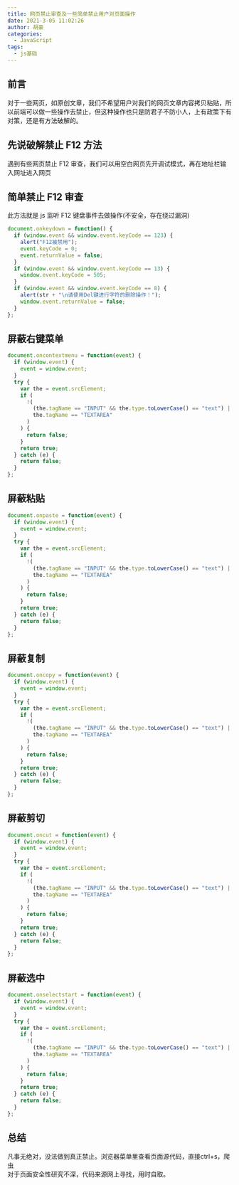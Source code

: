 ```yaml
---
title: 网页禁止审查及一些简单禁止用户对页面操作
date: 2021-3-05 11:02:26
author: 胡豪
categories:
  - JavaScript
tags:
  - js基础
---
```


## 前言

对于一些网页，如原创文章，我们不希望用户对我们的网页文章内容拷贝粘贴，所以前端可以做一些操作去禁止，但这种操作也只是防君子不防小人，上有政策下有对策，还是有方法破解的。

## 先说破解禁止 F12 方法

遇到有些网页禁止 F12 审查，我们可以用空白网页先开调试模式，再在地址栏输入网址进入网页

## 简单禁止 F12 审查

此方法就是 js 监听 F12 键盘事件去做操作(不安全，存在绕过漏洞)

```js
document.onkeydown = function() {
  if (window.event && window.event.keyCode == 123) {
    alert("F12被禁用");
    event.keyCode = 0;
    event.returnValue = false;
  }
  if (window.event && window.event.keyCode == 13) {
    window.event.keyCode = 505;
  }
  if (window.event && window.event.keyCode == 8) {
    alert(str + "\n请使用Del键进行字符的删除操作！");
    window.event.returnValue = false;
  }
};
```

## 屏蔽右键菜单

```js
document.oncontextmenu = function(event) {
  if (window.event) {
    event = window.event;
  }
  try {
    var the = event.srcElement;
    if (
      !(
        (the.tagName == "INPUT" && the.type.toLowerCase() == "text") ||
        the.tagName == "TEXTAREA"
      )
    ) {
      return false;
    }
    return true;
  } catch (e) {
    return false;
  }
};
```

## 屏蔽粘贴

```js
document.onpaste = function(event) {
  if (window.event) {
    event = window.event;
  }
  try {
    var the = event.srcElement;
    if (
      !(
        (the.tagName == "INPUT" && the.type.toLowerCase() == "text") ||
        the.tagName == "TEXTAREA"
      )
    ) {
      return false;
    }
    return true;
  } catch (e) {
    return false;
  }
};
```

## 屏蔽复制

```js
document.oncopy = function(event) {
  if (window.event) {
    event = window.event;
  }
  try {
    var the = event.srcElement;
    if (
      !(
        (the.tagName == "INPUT" && the.type.toLowerCase() == "text") ||
        the.tagName == "TEXTAREA"
      )
    ) {
      return false;
    }
    return true;
  } catch (e) {
    return false;
  }
};
```

## 屏蔽剪切

```js
document.oncut = function(event) {
  if (window.event) {
    event = window.event;
  }
  try {
    var the = event.srcElement;
    if (
      !(
        (the.tagName == "INPUT" && the.type.toLowerCase() == "text") ||
        the.tagName == "TEXTAREA"
      )
    ) {
      return false;
    }
    return true;
  } catch (e) {
    return false;
  }
};
```

## 屏蔽选中

```js
document.onselectstart = function(event) {
  if (window.event) {
    event = window.event;
  }
  try {
    var the = event.srcElement;
    if (
      !(
        (the.tagName == "INPUT" && the.type.toLowerCase() == "text") ||
        the.tagName == "TEXTAREA"
      )
    ) {
      return false;
    }
    return true;
  } catch (e) {
    return false;
  }
};
```

## 总结
凡事无绝对，没法做到真正禁止。浏览器菜单里查看页面源代码，直接ctrl+s，爬虫  
对于页面安全性研究不深，代码来源网上寻找，用时自取。